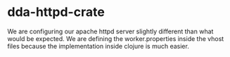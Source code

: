 # dda-httpd-crate

We are configuring our apache httpd server slightly different than what would be expected.
We are defining the worker.properties inside the vhost files because the implementation 
inside clojure is much easier.